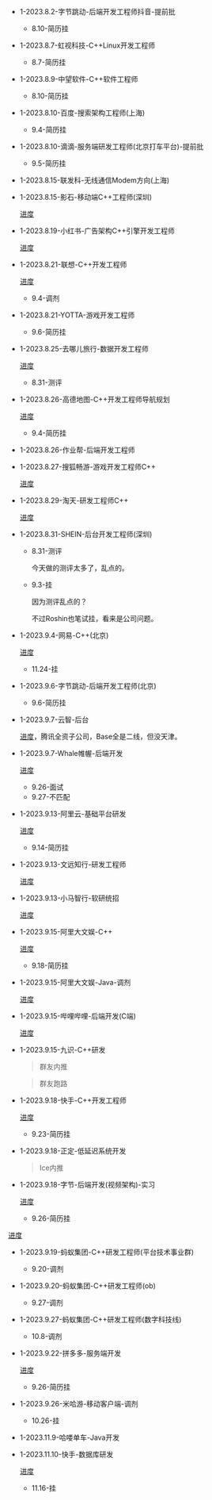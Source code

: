 + 1-2023.8.2-字节跳动-后端开发工程师抖音-提前批
  + 8.10-简历挂

+ 1-2023.8.7-虹视科技-C++Linux开发工程师
  + 8.7-简历挂

+ 1-2023.8.9-中望软件-C++软件工程师
  + 8.10-简历挂
  
+ 1-2023.8.10-百度-搜索架构工程师(上海)
  + 9.4-简历挂

+ 1-2023.8.10-滴滴-服务端研发工程师(北京打车平台)-提前批
  + 9.5-简历挂
  
+ 1-2023.8.15-联发科-无线通信Modem方向(上海)
+ 1-2023.8.15-影石-移动端C++工程师(深圳)

  [进度](https://insta360.zhiye.com/personal/deliveryRecord)
  
+ 1-2023.8.19-小红书-广告架构C++引擎开发工程师

  [进度](https://job.xiaohongshu.com/record/campus)

+ 1-2023.8.21-联想-C++开发工程师

  [进度](https://talent.lenovo.com.cn/account/apply)

  + 9.4-调剂

+ 1-2023.8.21-YOTTA-游戏开发工程师
  + 9.6-简历挂

+ 1-2023.8.25-去哪儿旅行-数据开发工程师

  [进度](https://campus.qunar.com/campus_apply/qunar/4207#/candidateHome/applications)

  + 8.31-测评
  
+ 1-2023.8.26-高德地图-C++开发工程师导航规划
  
  [进度](https://talent.amap.com/personal/campus-application?lang=zh)

  + 9.4-简历挂
  
+ 1-2023.8.26-作业帮-后端开发工程师
+ 1-2023.8.27-搜狐畅游-游戏开发工程师C++

  [进度](https://app.mokahr.com/campus-recruitment/cyou-inc/42233#/candidateHome/applications)

+ 1-2023.8.29-淘天-研发工程师C++

  [进度](https://talent.taotian.com/personal/campus-application?lang=zh)

+ 1-2023.8.31-SHEIN-后台开发工程师(深圳)

  + 8.31-测评
  
    今天做的测评太多了，乱点的。

  + 9.3-挂

    因为测评乱点的？

    不过Roshin也笔试挂，看来是公司问题。

+ 1-2023.9.4-网易-C++(北京)

  [进度](https://campus.163.com/app/personal/apply)

	+ 11.24-挂

+ 1-2023.9.6-字节跳动-后端开发工程师(北京)
  + 9.6-简历挂

+ 1-2023.9.7-云智-后台

  [进度](https://app-tc.mokahr.com/campus-recruitment/csig/20001#/candidateHome/applications)，腾讯全资子公司，Base全是二线，但没天津。

+ 1-2023.9.7-Whale帷幄-后端开发

  [进度](https://whales.jobs.feishu.cn/referral/campus/position/application?token=MzsxNjkzMzAxMjUzMDE3OzcyNTEzOTUwNDI3NjQzOTA0MDQ7MA)

  + 9.26-面试
  + 9.27-不匹配

+ 1-2023.9.13-阿里云-基础平台研发

  [进度](https://careers.aliyun.com/personal/campus-application?lang=zh)

  + 9.14-简历挂

+ 1-2023.9.13-文远知行-研发工程师

  [进度](https://app.mokahr.com/campus_apply/jingchi/2137#/candidateHome/applications)

+ 1-2023.9.13-小马智行-软研统招

  [进度](https://ponyai.jobs.feishu.cn/referral/campus/position/application?token=MjsxNjkwMzQ2NDgyMzE1OzcxNzEzMTAyMzEwNjYzMjkwOTA7NzI1OTk3NzcwMjc2NTMxNjM5Mw)

+ 1-2023.9.15-阿里大文娱-C++

  [进度](https://jobs.alibaba-dme.com/personal/campus-application?lang=zh)

  + 9.18-简历挂

+ 1-2023.9.15-阿里大文娱-Java-调剂

  [进度](https://jobs.alibaba-dme.com/personal/campus-application?lang=zh)

+ 1-2023.9.15-哔哩哔哩-后端开发(C端)

  [进度](https://jobs.bilibili.com/campus/records)

+ 1-2023.9.15-九识-C++研发

  >群友内推

  >群友跑路

+ 1-2023.9.18-快手-C++开发工程师

  [进度](https://campus.kuaishou.cn/#/campus/my-apply)

  + 9.23-简历挂

+ 1-2023.9.18-正定-低延迟系统开发
  >Ice内推

+ 1-2023.9.18-字节-后端开发(视频架构)-实习
  
  [进度](https://jobs.bytedance.com/campus/position/application?referral_code=8DWH39N)

  + 9.26-简历挂

[进度](https://talent.antgroup.com/personal/campus-application)

+ 1-2023.9.19-蚂蚁集团-C++研发工程师(平台技术事业群)
  + 9.20-调剂
+ 1-2023.9.20-蚂蚁集团-C++研发工程师(ob)
  + 9.27-调剂
+ 1-2023.9.27-蚂蚁集团-C++研发工程师(数字科技线)
  + 10.8-调剂

+ 1-2023.9.22-拼多多-服务端开发
  
  [进度](https://careers.pinduoduo.com/campus/personal-center)

  + 9.26-简历挂

+ 1-2023.9.26-米哈游-移动客户端-调剂
  + 10.26-挂

+ 1-2023.11.9-哈喽单车-Java开发
+ 1-2023.11.10-快手-数据库研发

  [进度](https://campus.kuaishou.cn/#/campus/my-apply)

  + 11.16-挂